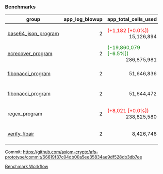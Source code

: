 ### Benchmarks
| group | app_log_blowup | app_total_cells_used | app_total_cycles | app_total_proof_time_ms | leaf_log_blowup | leaf_total_cells_used | leaf_total_cycles | leaf_total_proof_time_ms | instance | alloc |
|---|---|---|---|---|---|---|---|---|---|---|
| [ base64_json_program ](https://github.com/axiom-crypto/afs-prototype/blob/gh-pages/benchmarks/individual/base64_json-2-2-64cpu-linux-arm64-mimalloc.md) | <div style='text-align: right'> 2 </div>  | <span style='color: red'>(+1,182 [+0.0%])</span><div style='text-align: right'> 15,126,894 </div>  | <div style='text-align: right'> 217,353 </div>  | <span style='color: red'>(+13.0 [+0.5%])</span><div style='text-align: right'> 2,621.0 </div>  | <div style='text-align: right'> 2 </div>  | <span style='color: green'>(-7,060 [-0.0%])</span><div style='text-align: right'> 294,346,611 </div>  | <span style='color: green'>(-657 [-0.0%])</span><div style='text-align: right'> 6,773,067 </div>  | <span style='color: red'>(+69.0 [+0.2%])</span><div style='text-align: right'> 34,947.0 </div>  | 64cpu-linux-arm64 | mimalloc |
| [ ecrecover_program ](https://github.com/axiom-crypto/afs-prototype/blob/gh-pages/benchmarks/individual/ecrecover-2-2-64cpu-linux-arm64-mimalloc.md) | <div style='text-align: right'> 2 </div>  | <span style='color: green'>(-19,860,079 [-6.5%])</span><div style='text-align: right'> 286,875,981 </div>  | <span style='color: green'>(-554,042 [-9.6%])</span><div style='text-align: right'> 5,232,849 </div>  | <span style='color: green'>(-11,466.0 [-30.1%])</span><div style='text-align: right'> 26,603.0 </div>  | <div style='text-align: right'> - </div>  | <div style='text-align: right'> - </div>  | <div style='text-align: right'> - </div>  | <div style='text-align: right'> - </div>  | 64cpu-linux-arm64 | mimalloc |
| [ fibonacci_program ](https://github.com/axiom-crypto/afs-prototype/blob/gh-pages/benchmarks/individual/fibonacci-2-2-64cpu-linux-arm64-mimalloc.md) | <div style='text-align: right'> 2 </div>  | <div style='text-align: right'> 51,646,836 </div>  | <div style='text-align: right'> 1,500,219 </div>  | <div style='text-align: right'> 6,619.0 </div>  | <div style='text-align: right'> 2 </div>  | <span style='color: red'>(+13,170 [+0.0%])</span><div style='text-align: right'> 143,615,599 </div>  | <span style='color: red'>(+1,219 [+0.0%])</span><div style='text-align: right'> 3,506,319 </div>  | <span style='color: red'>(+88.0 [+0.5%])</span><div style='text-align: right'> 17,803.0 </div>  | 64cpu-linux-arm64 | mimalloc |
| [ fibonacci_program ](https://github.com/axiom-crypto/afs-prototype/blob/gh-pages/benchmarks/individual/fibonacci-2-2-64cpu-linux-x64-jemalloc.md) | <div style='text-align: right'> 2 </div>  | <div style='text-align: right'> 51,644,472 </div>  | <div style='text-align: right'> 1,500,219 </div>  | <span style='color: red'>(+624.0 [+9.4%])</span><div style='text-align: right'> 7,293.0 </div>  | <div style='text-align: right'> 2 </div>  | <div style='text-align: right'> 143,609,599 </div>  | <div style='text-align: right'> 3,505,677 </div>  | <span style='color: red'>(+425.0 [+2.2%])</span><div style='text-align: right'> 19,343.0 </div>  | 64cpu-linux-x64 | jemalloc |
| [ regex_program ](https://github.com/axiom-crypto/afs-prototype/blob/gh-pages/benchmarks/individual/regex-2-2-64cpu-linux-arm64-mimalloc.md) | <div style='text-align: right'> 2 </div>  | <span style='color: red'>(+8,021 [+0.0%])</span><div style='text-align: right'> 238,825,580 </div>  | <span style='color: red'>(+145 [+0.0%])</span><div style='text-align: right'> 4,181,343 </div>  | <span style='color: green'>(-206.0 [-0.8%])</span><div style='text-align: right'> 26,958.0 </div>  | <div style='text-align: right'> 2 </div>  | <span style='color: red'>(+18,590 [+0.0%])</span><div style='text-align: right'> 314,837,092 </div>  | <span style='color: red'>(+1,747 [+0.0%])</span><div style='text-align: right'> 7,309,670 </div>  | <span style='color: green'>(-273.0 [-0.7%])</span><div style='text-align: right'> 36,217.0 </div>  | 64cpu-linux-arm64 | mimalloc |
| [ verify_fibair ](https://github.com/axiom-crypto/afs-prototype/blob/gh-pages/benchmarks/individual/verify_fibair-2-2-64cpu-linux-arm64-mimalloc.md) | <div style='text-align: right'> 2 </div>  | <div style='text-align: right'> 8,426,746 </div>  | <div style='text-align: right'> 198,565 </div>  | <span style='color: green'>(-5.0 [-0.3%])</span><div style='text-align: right'> 1,617.0 </div>  | <div style='text-align: right'> - </div>  | <div style='text-align: right'> - </div>  | <div style='text-align: right'> - </div>  | <div style='text-align: right'> - </div>  | 64cpu-linux-arm64 | mimalloc |


Commit: https://github.com/axiom-crypto/afs-prototype/commit/66619f37c04db00a5ee35834ae9df528db3db7ee

[Benchmark Workflow](https://github.com/axiom-crypto/afs-prototype/actions/runs/12134672398)
